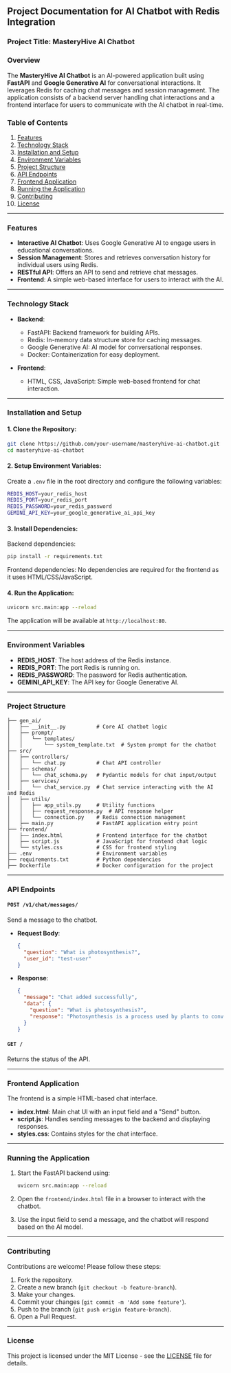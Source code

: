 ## Project Documentation for AI Chatbot with Redis Integration

### Project Title: **MasteryHive AI Chatbot**

### Overview
The **MasteryHive AI Chatbot** is an AI-powered application built using **FastAPI** and **Google Generative AI** for conversational interactions. It leverages Redis for caching chat messages and session management. The application consists of a backend server handling chat interactions and a frontend interface for users to communicate with the AI chatbot in real-time.

### Table of Contents
1. [Features](#features)
2. [Technology Stack](#technology-stack)
3. [Installation and Setup](#installation-and-setup)
4. [Environment Variables](#environment-variables)
5. [Project Structure](#project-structure)
6. [API Endpoints](#api-endpoints)
7. [Frontend Application](#frontend-application)
8. [Running the Application](#running-the-application)
9. [Contributing](#contributing)
10. [License](#license)

---

### Features
- **Interactive AI Chatbot**: Uses Google Generative AI to engage users in educational conversations.
- **Session Management**: Stores and retrieves conversation history for individual users using Redis.
- **RESTful API**: Offers an API to send and retrieve chat messages.
- **Frontend**: A simple web-based interface for users to interact with the AI.

---

### Technology Stack
- **Backend**:
  - FastAPI: Backend framework for building APIs.
  - Redis: In-memory data structure store for caching messages.
  - Google Generative AI: AI model for conversational responses.
  - Docker: Containerization for easy deployment.

- **Frontend**:
  - HTML, CSS, JavaScript: Simple web-based frontend for chat interaction.

---

### Installation and Setup

#### 1. Clone the Repository:
```bash
git clone https://github.com/your-username/masteryhive-ai-chatbot.git
cd masteryhive-ai-chatbot
```

#### 2. Setup Environment Variables:
Create a `.env` file in the root directory and configure the following variables:

```bash
REDIS_HOST=your_redis_host
REDIS_PORT=your_redis_port
REDIS_PASSWORD=your_redis_password
GEMINI_API_KEY=your_google_generative_ai_api_key
```

#### 3. Install Dependencies:

Backend dependencies:
```bash
pip install -r requirements.txt
```

Frontend dependencies:
No dependencies are required for the frontend as it uses HTML/CSS/JavaScript.

#### 4. Run the Application:
```bash
uvicorn src.main:app --reload
```

The application will be available at `http://localhost:80`.

---

### Environment Variables

- **REDIS_HOST**: The host address of the Redis instance.
- **REDIS_PORT**: The port Redis is running on.
- **REDIS_PASSWORD**: The password for Redis authentication.
- **GEMINI_API_KEY**: The API key for Google Generative AI.

---

### Project Structure

```plaintext
├── gen_ai/
│   ├── __init__.py          # Core AI chatbot logic
│   ├── prompt/
│   │   └── templates/
│   │       └── system_template.txt  # System prompt for the chatbot
├── src/
│   ├── controllers/
│   │   └── chat.py          # Chat API controller
│   ├── schemas/
│   │   └── chat_schema.py   # Pydantic models for chat input/output
│   ├── services/
│   │   └── chat_service.py  # Chat service interacting with the AI and Redis
│   ├── utils/
│   │   ├── app_utils.py     # Utility functions
│   │   ├── request_response.py  # API response helper
│   │   └── connection.py    # Redis connection management
│   ├── main.py              # FastAPI application entry point
├── frontend/
│   ├── index.html           # Frontend interface for the chatbot
│   ├── script.js            # JavaScript for frontend chat logic
│   └── styles.css           # CSS for frontend styling
├── .env                     # Environment variables
├── requirements.txt         # Python dependencies
├── Dockerfile               # Docker configuration for the project
```

---

### API Endpoints

#### `POST /v1/chat/messages/`
Send a message to the chatbot.

- **Request Body**:
  ```json
  {
    "question": "What is photosynthesis?",
    "user_id": "test-user"
  }
  ```

- **Response**:
  ```json
  {
    "message": "Chat added successfully",
    "data": {
      "question": "What is photosynthesis?",
      "response": "Photosynthesis is a process used by plants to convert light energy into chemical energy..."
    }
  }
  ```

#### `GET /`
Returns the status of the API.

---

### Frontend Application

The frontend is a simple HTML-based chat interface.

- **index.html**: Main chat UI with an input field and a "Send" button.
- **script.js**: Handles sending messages to the backend and displaying responses.
- **styles.css**: Contains styles for the chat interface.

---

### Running the Application

1. Start the FastAPI backend using:
   ```bash
   uvicorn src.main:app --reload
   ```

2. Open the `frontend/index.html` file in a browser to interact with the chatbot.

3. Use the input field to send a message, and the chatbot will respond based on the AI model.

---

### Contributing

Contributions are welcome! Please follow these steps:

1. Fork the repository.
2. Create a new branch (`git checkout -b feature-branch`).
3. Make your changes.
4. Commit your changes (`git commit -m 'Add some feature'`).
5. Push to the branch (`git push origin feature-branch`).
6. Open a Pull Request.

---

### License

This project is licensed under the MIT License - see the [LICENSE](LICENSE) file for details.
